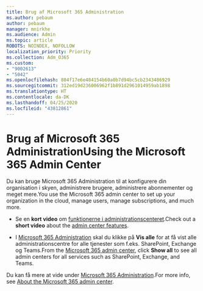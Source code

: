 ```yaml
---
title: Brug af Microsoft 365 Administration
ms.author: pebaum
author: pebaum
manager: mnirkhe
ms.audience: Admin
ms.topic: article
ROBOTS: NOINDEX, NOFOLLOW
localization_priority: Priority
ms.collection: Adm_O365
ms.custom:
- "9002613"
- "5042"
ms.openlocfilehash: 804f17e6e484154b60a0b7d94bc5cb2343486929
ms.sourcegitcommit: 312ed19d236006962f1b891d2961014959ab1898
ms.translationtype: HT
ms.contentlocale: da-DK
ms.lasthandoff: 04/25/2020
ms.locfileid: "43812861"
---
```

# <a name="using-the-microsoft-365-admin-center"></a><span data-ttu-id="32bcf-102">Brug af Microsoft 365 Administration</span><span class="sxs-lookup"><span data-stu-id="32bcf-102">Using the Microsoft 365 Admin Center</span></span>

<span data-ttu-id="32bcf-103">Du kan bruge Microsoft 365 Administration til at konfigurere din organisation i skyen, administrere brugere, administrere abonnementer og meget mere.</span><span class="sxs-lookup"><span data-stu-id="32bcf-103">You use the Microsoft 365 admin center to set up your organization in the cloud, manage users, manage subscriptions, and much more.</span></span>

- <span data-ttu-id="32bcf-104">Se en **kort video** om [funktionerne i administrationscenteret](https://www.microsoft.com/videoplayer/embed/RWfvDL).</span><span class="sxs-lookup"><span data-stu-id="32bcf-104">Check out a **short video** about the [admin center features](https://www.microsoft.com/videoplayer/embed/RWfvDL).</span></span>

- <span data-ttu-id="32bcf-105">I [Microsoft 365 Administration](https://admin.microsoft.com/AdminPortal/Home#/homepage) skal du klikke på **Vis alle** for at få vist alle administrationscentre for alle tjenester som f.eks. SharePoint, Exchange og Teams.</span><span class="sxs-lookup"><span data-stu-id="32bcf-105">From the [Microsoft 365 admin center](https://admin.microsoft.com/AdminPortal/Home#/homepage), click **Show all** to see all admin centers for all services such as SharePoint, Exchange, and Teams.</span></span>

<span data-ttu-id="32bcf-106">Du kan få mere at vide under [Microsoft 365 Administration](https://docs.microsoft.com/microsoft-365/admin/admin-overview/about-the-admin-center).</span><span class="sxs-lookup"><span data-stu-id="32bcf-106">For more info, see [About the Microsoft 365 admin center](https://docs.microsoft.com/microsoft-365/admin/admin-overview/about-the-admin-center).</span></span>
